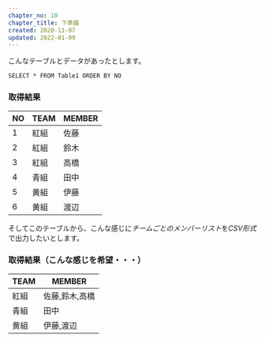 ```yaml
---
chapter_no: 10
chapter_title: 下準備
created: 2020-11-07
updated: 2022-01-09
---
```

こんなテーブルとデータがあったとします。

```:SQL
SELECT * FROM Table1 ORDER BY NO
```

### 取得結果

|NO|TEAM|MEMBER|
|--|----|------|
|1|紅組|佐藤|
|2|紅組|鈴木|
|3|紅組|高橋|
|4|青組|田中|
|5|黄組|伊藤|
|6|黄組|渡辺|

そしてこのテーブルから、こんな感じに*チームごとのメンバーリスト*を*CSV形式*で出力したいとします。

### 取得結果（こんな感じを希望・・・）

|TEAM|MEMBER|
|----|------|
|紅組|佐藤,鈴木,高橋|
|青組|田中|
|黄組|伊藤,渡辺|
